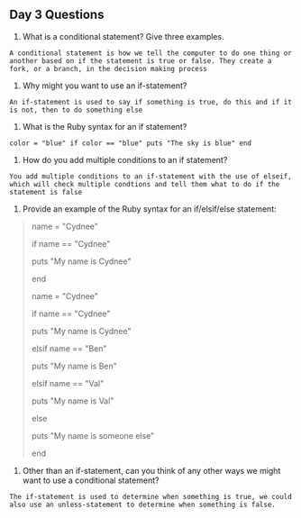## Day 3 Questions

1. What is a conditional statement? Give three examples.

`A conditional statement is how we tell the computer to do one thing or another based on if the statement is true or false. They create a fork, or a branch, in the decision making process`

1. Why might you want to use an if-statement?

`An if-statement is used to say if something is true, do this and if it is not, then to do something else`

1. What is the Ruby syntax for an if statement?

`color = "blue"
if color == "blue"
    puts "The sky is blue"
end`

1. How do you add multiple conditions to an if statement?

`You add multiple conditions to an if-statement with the use of elseif, which will check multiple condtions and tell them what to do if the statement is false `

1. Provide an example of the Ruby syntax for an if/elsif/else statement:

> name = "Cydnee"
>
> if name == "Cydnee"
>
>    puts "My name is Cydnee"
>
>end
>
>
> name = "Cydnee"
>
>if name == "Cydnee"
>
>    puts "My name is Cydnee"
>
> elsif name == "Ben"
>
>    puts "My name is Ben"
>
>elsif name == "Val"
>
>    puts "My name is Val"
>
>else
>
>puts "My name is someone else"
>
>end

1. Other than an if-statement, can you think of any other ways we might want to use a conditional statement?

`The if-statement is used to determine when something is true, we could also use an unless-statement to determine when something is false.`
